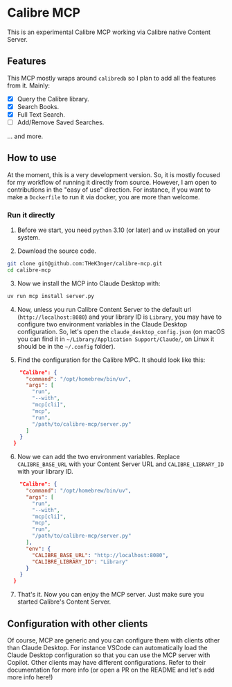 # Calibre MCP

This is an experimental Calibre MCP working via Calibre native Content Server.

## Features

This MCP mostly wraps around `calibredb` so I plan to add all the features from it. Mainly:

- [x] Query the Calibre library.
- [x] Search Books.
- [x] Full Text Search.
- [ ] Add/Remove Saved Searches.

... and more. 

## How to use

At the moment, this is a very development version. So, it is mostly focused for my workflow of running it directly from source. However, I am open to contributions in the "easy of use" direction. For instance, if you want to make a `Dockerfile` to run it via docker, you are more than welcome. 

### Run it directly 

1. Before we start, you need `python` 3.10 (or later) and `uv` installed on your system.

2. Download the source code.

```bash
git clone git@github.com:THeK3nger/calibre-mcp.git
cd calibre-mcp
``` 

3. Now we install the MCP into Claude Desktop with:

```bash
uv run mcp install server.py 
```

4. Now, unless you run Calibre Content Server to the default url (`http://localhost:8080`) and your library ID is `Library`, you may have to configure two environment variables in the Claude Desktop configuration. So, let's open the `claude_desktop_config.json` (on macOS you can find it in `~/Library/Application Support/Claude/`, on Linux it should be in the `~/.config` folder).

5. Find the configuration for the Calibre MPC. It should look like this:

``` json
    "Calibre": {
      "command": "/opt/homebrew/bin/uv",
      "args": [
        "run",
        "--with",
        "mcp[cli]",
        "mcp",
        "run",
        "/path/to/calibre-mcp/server.py"
      ]
    }
  }
```

6. Now we can add the two environment variables. Replace `CALIBRE_BASE_URL` with your Content Server URL and `CALIBRE_LIBRARY_ID` with your library ID.

``` json
    "Calibre": {
      "command": "/opt/homebrew/bin/uv",
      "args": [
        "run",
        "--with",
        "mcp[cli]",
        "mcp",
        "run",
        "/path/to/calibre-mcp/server.py"
      ],
      "env": {
        "CALIBRE_BASE_URL": "http://localhost:8080",
        "CALIBRE_LIBRARY_ID": "Library"
      }
    }
  }
```

7. That's it. Now you can enjoy the MCP server. Just make sure you started Calibre's Content Server.

## Configuration with other clients 

Of course, MCP are generic and you can configure them with clients other than Claude Desktop. For instance VSCode can automatically load the Claude Desktop configuration so that you can use the MCP server with Copilot. Other clients may have different configurations. Refer to their documentation for more info (or open a PR on the README and let's add more info here!)
